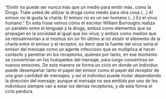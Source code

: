 “Emitir no puede ser nunca más que un medio para emitir más, como la Droga. Trate usted de utilizar la droga como medio para otra cosa (…) Al emisor no le gusta la charla. El emisor no es un ser humano (…) Es el virus humano.”
En esta frase vemos cómo el escritor William Burroughs realiza un paralelo entre el lenguaje y la droga, ambos como elementos que se propagan en la sociedad al igual que los virus, y ambos como medios que se retroalimentan a sí mismos sin un fin último al no existir el elemento de la charla entre el emisor y el receptor, es decir que la fuente del virus sería el emisor del mensaje como un agente infeccioso que se multiplica al hacer contacto y penetrar en los receptores, quienes por tanto, en ese momento se convertirían en los huéspedes  del mensaje, para luego convertirse en nuevos emisores. De esta manera se forma un ciclo en donde un individuo puede desempeñar tanto el papel del emisor como el papel del receptor de una gran cantidad de mensajes, y así el individuo puede mutar dependiendo la dirección del mensaje; aunque el mensaje no sea emitido por uno de los individuos siempre van a estar los demás receptores, y de esta forma el ciclo perdura.

